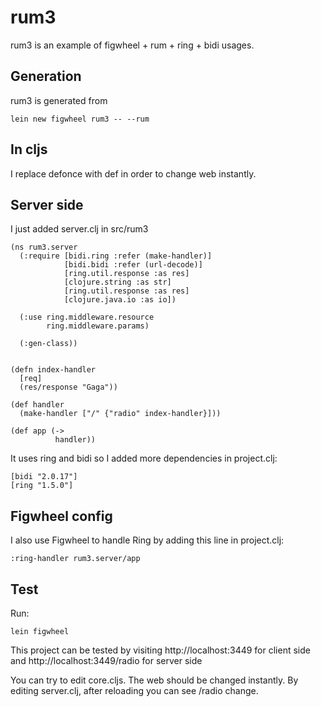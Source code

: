 # rum3

rum3 is an example of figwheel + rum + ring + bidi usages.

## Generation

rum3 is generated from
````
lein new figwheel rum3 -- --rum

````


## In cljs

I replace defonce with def in order to change web instantly.

## Server side

I just added server.clj in src/rum3

````
(ns rum3.server
  (:require [bidi.ring :refer (make-handler)]
            [bidi.bidi :refer (url-decode)]
            [ring.util.response :as res]
            [clojure.string :as str]
            [ring.util.response :as res]
            [clojure.java.io :as io])
  
  (:use ring.middleware.resource
        ring.middleware.params)
  
  (:gen-class))


(defn index-handler
  [req]
  (res/response "Gaga"))

(def handler
  (make-handler ["/" {"radio" index-handler}]))

(def app (->
          handler))
````

It uses ring and bidi so I added more dependencies in project.clj:


````
[bidi "2.0.17"]
[ring "1.5.0"]

````


## Figwheel config

I also use Figwheel to handle Ring by adding this line in project.clj:


````
:ring-handler rum3.server/app
````


## Test


Run:

````
lein figwheel
````

This project can be tested by visiting http://localhost:3449 for client side and http://localhost:3449/radio for server side

You can try to edit core.cljs. The web should be changed instantly. By editing server.clj, after reloading you can see /radio change.
